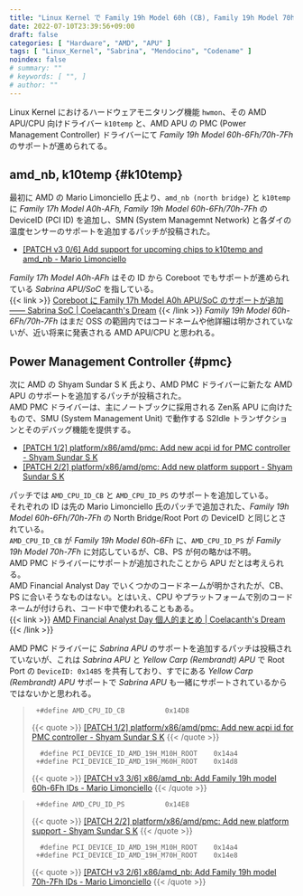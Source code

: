 ```yaml
---
title: "Linux Kernel で Family 19h Model 60h (CB), Family 19h Model 70h (PS) のサポートが進む"
date: 2022-07-10T23:39:56+09:00
draft: false
categories: [ "Hardware", "AMD", "APU" ]
tags: [ "Linux_Kernel", "Sabrina", "Mendocino", "Codename" ]
noindex: false
# summary: ""
# keywords: [ "", ]
# author: ""
---
```


Linux Kernel におけるハードウェアモニタリング機能 `hwmon`、その AMD APU/CPU 向けドライバー `k10temp` と、AMD APU の PMC (Power Management Controller) ドライバーにて *Family 19h Model 60h-6Fh/70h-7Fh* のサポートが進められてる。  

## amd_nb, k10temp {#k10temp}
最初に AMD の Mario Limonciello 氏より、`amd_nb (north bridge)` と `k10temp` に *Family 17h Model A0h-AFh, Family 19h Model 60h-6Fh/70h-7Fh* の DeviceID (PCI ID) を追加し、SMN (System Managemnt Network) と各ダイの温度センサーのサポートを追加するパッチが投稿された。  

 * [[PATCH v3 0/6] Add support for upcoming chips to k10temp and amd_nb - Mario Limonciello](https://lore.kernel.org/linux-hwmon/20220613192956.4911-1-mario.limonciello@amd.com/)

*Family 17h Model A0h-AFh* はその ID から Coreboot でもサポートが進められている *Sabrina APU/SoC* を指している。  
{{< link >}} [Coreboot に Family 17h Model A0h APU/SoC のサポートが追加 ―― Sabrina SoC | Coelacanth's Dream](/posts/2022/01/12/fam17h-moda0h-amd-sabrina-soc/) {{< /link >}}
*Family 19h Model 60h-6Fh/70h-7Fh* はまだ OSS の範囲内ではコードネームや他詳細は明かされていないが、近い将来に発表される AMD APU/CPU と思われる。  

## Power Management Controller {#pmc}
次に AMD の Shyam Sundar S K 氏より、AMD PMC ドライバーに新たな AMD APU のサポートを追加するパッチが投稿された。  
AMD PMC ドライバーは、主にノートブックに採用される Zen系 APU に向けたもので、SMU (System Management Unit) で動作する S2Idle トランザクションとそのデバッグ機能を提供する。  

 * [[PATCH 1/2] platform/x86/amd/pmc: Add new acpi id for PMC controller - Shyam Sundar S K](https://lore.kernel.org/platform-driver-x86/20220630050324.3780654-1-Shyam-sundar.S-k@amd.com/)
 * [[PATCH 2/2] platform/x86/amd/pmc: Add new platform support - Shyam Sundar S K](https://lore.kernel.org/platform-driver-x86/20220630050324.3780654-2-Shyam-sundar.S-k@amd.com/)

パッチでは `AMD_CPU_ID_CB` と `AMD_CPU_ID_PS` のサポートを追加している。  
それぞれの ID は先の Mario Limonciello 氏のパッチで追加された、*Family 19h Model 60h-6Fh/70h-7Fh* の North Bridge/Root Port の DeviceID と同じとされている。  
`AMD_CPU_ID_CB` が *Family 19h Model 60h-6Fh* に、`AMD_CPU_ID_PS` が *Family 19h Model 70h-7Fh* に対応しているが、CB、PS が何の略かは不明。  
AMD PMC ドライバーにサポートが追加されたことから APU だとは考えられる。  
AMD Financial Analyst Day でいくつかのコードネームが明かされたが、CB、PS に合いそうなものはない。とはいえ、CPU やプラットフォームで別のコードネームが付けられ、コード中で使われることもある。  
{{< link >}} [AMD Financial Analyst Day 個人的まとめ | Coelacanth's Dream](/posts/2022/06/11/amd-financial-analyst-day/#codename) {{< /link >}}

AMD PMC ドライバーに *Sabrina APU* のサポートを追加するパッチは投稿されていないが、これは *Sabrina APU* と *Yellow Carp (Rembrandt) APU* で Root Port の `DeviceID: 0x14B5` を共有しており、すでにある *Yellow Carp (Rembrandt) APU* サポートで *Sabrina APU* も一緒にサポートされているからではないかと思われる。  

 > 		+#define AMD_CPU_ID_CB			0x14D8
 >
 > {{< quote >}} [[PATCH 1/2] platform/x86/amd/pmc: Add new acpi id for PMC controller - Shyam Sundar S K](https://lore.kernel.org/platform-driver-x86/20220630050324.3780654-1-Shyam-sundar.S-k@amd.com/) {{< /quote >}}
 >
 > 		 #define PCI_DEVICE_ID_AMD_19H_M10H_ROOT	0x14a4
 > 		+#define PCI_DEVICE_ID_AMD_19H_M60H_ROOT	0x14d8
 >
 > {{< quote >}} [[PATCH v3 3/6] x86/amd_nb: Add Family 19h model 60h-6Fh IDs - Mario Limonciello](https://lore.kernel.org/linux-hwmon/20220613192956.4911-4-mario.limonciello@amd.com/) {{< /quote >}}

 > 		+#define AMD_CPU_ID_PS			0x14E8
 >
 > {{< quote >}} [[PATCH 2/2] platform/x86/amd/pmc: Add new platform support - Shyam Sundar S K](https://lore.kernel.org/platform-driver-x86/20220630050324.3780654-2-Shyam-sundar.S-k@amd.com/) {{< /quote >}}
 >
 > 		 #define PCI_DEVICE_ID_AMD_19H_M10H_ROOT	0x14a4
 > 		+#define PCI_DEVICE_ID_AMD_19H_M70H_ROOT	0x14e8
 >
 > {{< quote >}} [[PATCH v3 2/6] x86/amd_nb: Add Family 19h model 70h-7Fh IDs - Mario Limonciello](https://lore.kernel.org/linux-hwmon/20220613192956.4911-3-mario.limonciello@amd.com/) {{< /quote >}}
